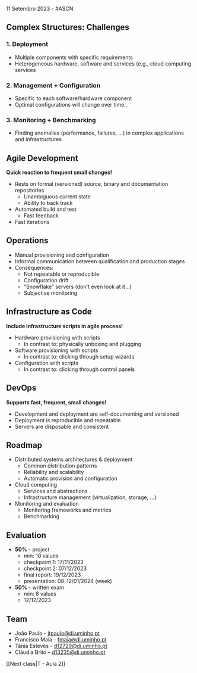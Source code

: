 11 Setembro 2023 - #ASCN

## Complex Structures: Challenges
### 1. Deployment
- Multiple components with specific requirements
- Heterogeneous hardware, software and services (e.g., cloud computing services

### 2. Management + Configuration
- Specific to each software/hardware component
- Optimal configurations will change over time...

### 3. Monitoring + Benchmarking
- Finding anomalies (performance, failures, ...) in complex applications and infrastructures 


## Agile Development
**Quick reaction to frequent small changes!**

- Rests on formal (versioned) source, binary and documentation repositories
	- Unambiguous current state
	- Ability to back track
- Automated build and test
	- Fast feedback
- Fast iterations

## Operations
- Manual provisioning and configuration
- Informal communication between qualification and production stages
- Consequences:
	- Not repeatable or reproducible
	- Configuration drift
	- “Snowflake” servers (don't even look at it…)
	- Subjective monitoring

## Infrastructure as Code
**Include infrastructure scripts in agile process!**

- Hardware provisioning with scripts
	- In contrast to: physically unboxing and plugging
- Software provisioning with scripts
	- In contrast to: clicking through setup wizards
- Configuration with scripts
	- In contrast to: clicking through control panels


## DevOps
**Supports fast, frequent, small changes!**

- Development and deployment are self-documenting and versioned
- Deployment is reproducible and repeatable
- Servers are disposable and consistent

## Roadmap
- Distributed systems architectures & deployment
	- Common distribution patterns
	- Reliability and scalability
	- Automatic provision and configuration
- Cloud computing
	- Services and abstractions
	- Infrastructure management (virtualization, storage, ...)
- Monitoring and evaluation
	- Monitoring frameworks and metrics
	- Benchmarking




## Evaluation
- **50%** - project
	- min: 10 values
	- checkpoint 1: 17/11/2023
	- checkpoint 2: 07/12/2023
	- final report: 19/12/2023
	- presentation: 08-12/01/2024 (week)
- **50%** - written exam
	- min: 8 values
	- 12/12/2023


## Team
- João Paulo - jtpaulo@di.uminho.pt
- Francisco Maia - fmaia@di.uminho.pt
- Tânia Esteves - d12729@di.uminho.pt
- Cláudia Brito – d13235@di.uminho.pt


[[Next class|T - Aula 2]]